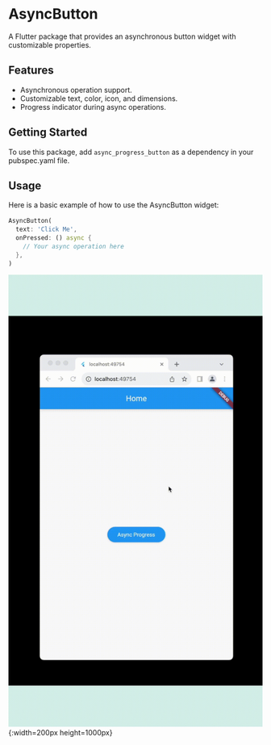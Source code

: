 # AsyncButton

A Flutter package that provides an asynchronous button widget with customizable properties.

## Features

- Asynchronous operation support.
- Customizable text, color, icon, and dimensions.
- Progress indicator during async operations.

## Getting Started

To use this package, add `async_progress_button` as a dependency in your pubspec.yaml file.

## Usage

Here is a basic example of how to use the AsyncButton widget:

```dart
AsyncButton(
  text: 'Click Me',
  onPressed: () async {
    // Your async operation here
  },
)
```

![Example Video](video.gif){:width=200px height=1000px}


